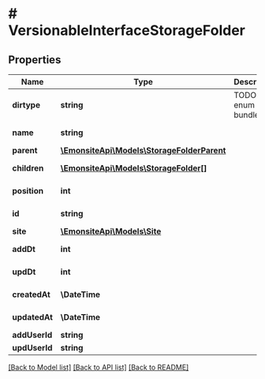 # # VersionableInterfaceStorageFolder

## Properties

Name | Type | Description | Notes
------------ | ------------- | ------------- | -------------
**dirtype** | **string** | TODO enum bundle | [optional] [readonly]
**name** | **string** |  | [optional] [readonly]
**parent** | [**\EmonsiteApi\Models\StorageFolderParent**](StorageFolderParent.md) |  | [optional]
**children** | [**\EmonsiteApi\Models\StorageFolder[]**](StorageFolder.md) |  | [optional] [readonly]
**position** | **int** |  | [optional] [readonly]
**id** | **string** |  | [optional] [readonly]
**site** | [**\EmonsiteApi\Models\Site**](Site.md) |  | [optional]
**addDt** | **int** |  | [optional] [readonly]
**updDt** | **int** |  | [optional] [readonly]
**createdAt** | **\DateTime** |  | [optional] [readonly]
**updatedAt** | **\DateTime** |  | [optional] [readonly]
**addUserId** | **string** |  | [optional]
**updUserId** | **string** |  | [optional]

[[Back to Model list]](../../README.md#models) [[Back to API list]](../../README.md#endpoints) [[Back to README]](../../README.md)
